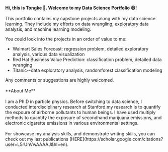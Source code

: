 
**Hi, this is Tongke :raising_hand:. Welcome to my Data Science Portfolio :smile:!**<br>
<br>This portfolio contains my capstone projects along with my data science learning. They include my efforts on data wrangling, exploratory data analysis, and machine learning modeling.

You could look into the projects in an order of value to me:
<ul>
  <li>Walmart Sales Forecast: regression problem, detailed exploratory analysis, various data visualization</li>
  <li>Red Hat Business Value Prediction: classification problem, detailed data wranging </li>
  <li>Titanic--data exploratory analysis, randomforest classification modeling </li>
</ul>
Any comments or suggestions are highly welcomed. 
<br><br>
**About Me**
<br><br>
I am a Ph.D in particle physics. Before switching to data science, I conducted interdisciplinary research at Stanford.my research is to quantify the expoure of airborne pollutants to human beings. I have used multiply methods to quantify the exposure of secondhand marijuana emissions, and electronic cigarette emissions in various environmental settings. 
<br><br>
For showcase my analysis skills, and demonstrate writing skills, you can check out my last publications [HERE](https://scholar.google.com/citations?user=L5rUhVwAAAAJ&hl=en).

